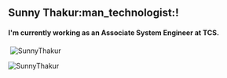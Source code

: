 <h2>
 Sunny Thakur:man_technologist:!
</h2>
<h4>
  I'm currently working as an Associate System Engineer at TCS.
</h4>
<!--<!-- Begin Stats Cards -->

<p>&nbsp;<img align="center" src="https://github-readme-stats.vercel.app/api?username=sunnythakr&show_icons=true&locale=en&theme=tokyonight" alt="SunnyThakur" /></p>

<p><img align="center" src="https://github-readme-streak-stats.herokuapp.com/?user=sunnythakr&&theme=tokyonight" alt="SunnyThakur" /></p>
<!--  End Stats Cards -->
